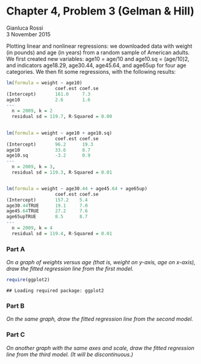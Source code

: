 # Chapter 4, Problem 3 (Gelman & Hill)
Gianluca Rossi  
3 November 2015  

Plotting linear and nonlinear regressions: we downloaded data with weight (in pounds) and age (in years) from a random sample of American adults. We first created new variables: age10 = age/10 and age10.sq = (age/10)2, and indicators age18.29, age30.44, age45.64, and age65up for four age categories. We then fit some regressions, with the following results:


```r
lm(formula = weight ~ age10)
                  coef.est coef.se 
(Intercept)       161.0     7.3 
age10             2.6       1.6
---
  n = 2009, k = 2
  residual sd = 119.7, R-Squared = 0.00
  

lm(formula = weight ~ age10 + age10.sq) 
                  coef.est coef.se
(Intercept)       96.2      19.3 
age10             33.6      8.7 
age10.sq          -3.2      0.9
---
  n = 2009, k = 3, 
  residual sd = 119.3, R-Squared = 0.01


lm(formula = weight ~ age30.44 + age45.64 + age65up)
                  coef.est coef.se
(Intercept)       157.2    5.4
age30.44TRUE      19.1     7.0
age45.64TRUE      27.2     7.6
age65upTRUE       8.5      8.7
---
  n = 2009, k = 4
  residual sd = 119.4, R-Squared = 0.01
```

### Part A

*On a graph of weights versus age (that is, weight on y-axis, age on x-axis), draw the fitted regression line from the first model.*


```r
require(ggplot2)
```

```
## Loading required package: ggplot2
```

### Part B


*On the same graph, draw the fitted regression line from the second model.*


### Part C

*On another graph with the same axes and scale, draw the fitted regression line from the third model. (It will be discontinuous.)*

